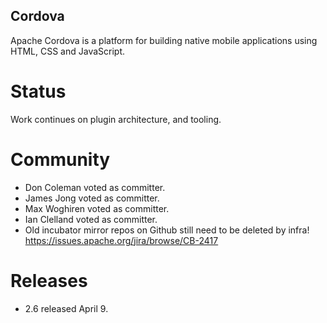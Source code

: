 Cordova
-------

Apache Cordova is a platform for building native mobile applications using HTML, CSS and JavaScript. 

Status
======

Work continues on plugin architecture, and tooling. 
 
Community
=========

- Don Coleman voted as committer.
- James Jong voted as committer.
- Max Woghiren voted as committer.
- Ian Clelland voted as committer.
- Old incubator mirror repos on Github still need to be deleted by infra! https://issues.apache.org/jira/browse/CB-2417
 
Releases
========

- 2.6 released April 9.

